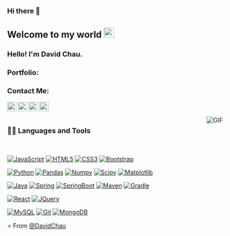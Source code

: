 ### Hi there 👋
   
## Welcome to my world <img src="https://github.com/TheDudeThatCode/TheDudeThatCode/blob/master/Assets/Earth.gif" width="24px">

### Hello! I'm David Chau.

### Portfolio: 

### Contact Me:
<a href="#">
  <img align="left" alt="David Chau | Twitter" width="22px" src="https://cdn.jsdelivr.net/npm/simple-icons@v3/icons/twitter.svg" />
</a>
<a href="https://www.linkedin.com/in/d%C6%B0%C6%A1ng-david-4a9533201/">
  <img align="left" alt="David Chau" width="22px" src="https://cdn.jsdelivr.net/npm/simple-icons@v3/icons/linkedin.svg" />
</a>
<a href="https://www.facebook.com/davidz213/">
  <img align="left" alt="David Chau" width="22px" src="https://cdn.jsdelivr.net/npm/simple-icons@v3/icons/facebook.svg" />
</a>
<a href="#">
  <img align="left" alt="David Chau" width="22px" src="https://cdn.jsdelivr.net/npm/simple-icons@v3/icons/instagram.svg" />
</a>

<br />
<br />

  <img align="right" alt="GIF" src="https://media.giphy.com/media/836HiJc7pgzy8iNXCn/giphy.gif" />
  
### 👨‍💻 Languages and Tools

<br />

[![JavaScript](https://img.shields.io/badge/-JavaScript-black?style=flat&logo=javascript&link=https://github.com/davidchau21)](https://github.com/davidchau21) 
[![HTML5](https://img.shields.io/badge/-HTML5-E34F26?style=flat&logo=html5&logoColor=white&link=https://github.com/davidchau21)](https://github.com/davidchau21) 
[![CSS3](https://img.shields.io/badge/-CSS3-1572B6?style=flat&logo=css3&link=https://github.com/davidchau21)](https://github.com/davidchau21) 
[![Bootstrap](https://img.shields.io/badge/-Bootstrap-563D7C?style=flat&logo=bootstrap&link=https://github.com/davidchau21)](https://github.com/davidchau21) 

[![Python](https://img.shields.io/badge/-Python-black?style=flat&logo=python&link=https://github.com/davidchau21)](https://github.com/davidchau21)
[![Pandas](https://img.shields.io/badge/-Pandas-150458?style=flat&logo=Pandas&link=https://github.com/davidchau21)](https://github.com/davidchau21)
[![Numpy](https://img.shields.io/badge/-Numpy-lightgray?style=flat&logo=Numpy&logoColor=white&link=https://github.com/davidchau21)](https://github.com/davidchau21)
[![Scipy](https://img.shields.io/badge/-Scipy-blue?style=flat&logo=Scipy&logoColor=white&link=https://github.com/davidchau21)](https://github.com/davidchau21)
[![Matplotlib](https://img.shields.io/badge/-Matplotlib-black?style=flat&logo=Matplotlib&logoColor=white&link=https://github.com/davidchau21)](https://github.com/davidchau21)

[![Java](https://img.shields.io/badge/Java-orange?style=flat&logo=java&logoColor=white&link=https://github.com/Quananhle/davidchau21)](https://github.com/davidchau21) 
[![Spring](https://img.shields.io/badge/-Spring-lightgray?style=flat&logo=spring&link=https://github.com/davidchau21)](https://github.com/davidchau21)
[![SpringBoot](https://img.shields.io/badge/-Springboot-black?style=flat&logo=springboot&link=https://github.com/davidchau21)](https://github.com/davidchau21)
[![Maven](https://img.shields.io/badge/Maven-C71A36?style=flat&logo=apache-maven&link=hhttps://github.com/davidchau21)](https://github.com/davidchau21) 
[![Gradle](https://img.shields.io/badge/Gradle-02303A?style=flat&logo=gradle&link=hhttps://github.com/davidchau21)](https://github.com/davidchau21)

[![React](https://img.shields.io/badge/-React-black?style=flat&logo=react&link=https://github.com/davidchau21)](https://github.com/davidchau21) 
[![JQuery](https://img.shields.io/badge/-JQuery-blue?style=flat&logo=jquery&link=https://github.com/davidchau21)](https://github.com/davidchau21) 
<!--
[![Nodejs](https://img.shields.io/badge/-Nodejs-green?style=flat&logo=Node.js&link=https://github.com/davidchau21)](https://github.com/davidchau21) 
[![Docker](https://img.shields.io/badge/-Docker-black?style=flat&logo=docker&link=https://github.com/davidchau21)](https://github.com/davidchau21) 
[![JSON](https://img.shields.io/badge/-json-02569B?style=flat&logo=json&link=https://github.com/davidchau21)](https://github.com/davidchau21)
-->
[![MySQL](https://img.shields.io/badge/-MySQL-black?style=flat&logo=mysql&link=https://github.com/davidchau21)](https://github.com/davidchau21)
[![Git](https://img.shields.io/badge/-Git-black?style=flat&logo=git&link=https://github.com/davidchau21)](https://github.com/davidchau21) 
[![MongoDB](https://img.shields.io/badge/-MongoDB-FCA121?style=flat&logo=mongodb&link=https://github.com/davidchau21)](https://github.com/davidchau21) 

⭐️ From [@DavidChau](https://github.com/davidchau21)
<!--
**davidchau21/davidchau21** is a ✨ _special_ ✨ repository because its `README.md` (this file) appears on your GitHub profile.

Here are some ideas to get you started:

- 🔭 I’m currently working on ...
- 🌱 I’m currently learning ...
- 👯 I’m looking to collaborate on ...
- 🤔 I’m looking for help with ...
- 💬 Ask me about ...
- 📫 How to reach me: ...
- 😄 Pronouns: ...
- ⚡ Fun fact: ...
-->
